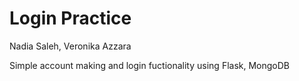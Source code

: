 Login Practice
========================
Nadia Saleh, Veronika Azzara

Simple account making and login fuctionality using Flask, MongoDB
